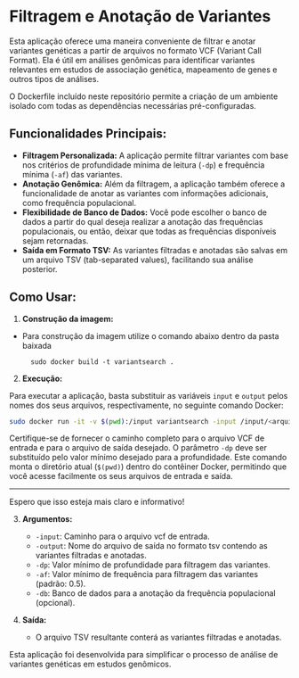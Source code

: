 # Filtragem e Anotação de Variantes

Esta aplicação oferece uma maneira conveniente de filtrar e anotar variantes genéticas a partir de arquivos no formato VCF (Variant Call Format). Ela é útil em análises genômicas para identificar variantes relevantes em estudos de associação genética, mapeamento de genes e outros tipos de análises.

O Dockerfile incluído neste repositório permite a criação de um ambiente isolado com todas as dependências necessárias pré-configuradas. 

## Funcionalidades Principais:

- **Filtragem Personalizada:** A aplicação permite filtrar variantes com base nos critérios de profundidade mínima de leitura (`-dp`) e frequência mínima (`-af`) das variantes. 
- **Anotação Genômica:** Além da filtragem, a aplicação também oferece a funcionalidade de anotar as variantes com informações adicionais, como frequência populacional. 
- **Flexibilidade de Banco de Dados:** Você pode escolher o banco de dados a partir do qual deseja realizar a anotação das frequências populacionais, ou então, deixar que todas as frequências disponíveis sejam retornadas.
- **Saída em Formato TSV:** As variantes filtradas e anotadas são salvas em um arquivo TSV (tab-separated values), facilitando sua análise posterior.

## Como Usar:

1. **Construção da imagem:**
- Para construção da imagem utilize o comando abaixo dentro da pasta baixada
   ```
     sudo docker build -t variantsearch .
   ```
2. **Execução:**

Para executar a aplicação, basta substituir as variáveis `input` e `output` pelos nomes dos seus arquivos, respectivamente, no seguinte comando Docker:

```bash
sudo docker run -it -v $(pwd):/input variantsearch -input /input/<arquivo.vcf> -output /input/<saida.tsv> -dp <valor de dp>
```

Certifique-se de fornecer o caminho completo para o arquivo VCF de entrada e para o arquivo de saída desejado. O parâmetro `-dp` deve ser substituído pelo valor mínimo desejado para a profundidade. 
Este comando monta o diretório atual (`$(pwd)`) dentro do contêiner Docker, permitindo que você acesse facilmente os seus arquivos de entrada e saída.

--- 

Espero que isso esteja mais claro e informativo!

3. **Argumentos:**
   - `-input`: Caminho para o arquivo vcf de entrada.
   - `-output`: Nome do arquivo de saída no formato tsv contendo as variantes filtradas e anotadas.
   - `-dp`: Valor mínimo de profundidade para filtragem das variantes.
   - `-af`: Valor mínimo de frequência para filtragem das variantes (padrão: 0.5).
   - `-db`: Banco de dados para a anotação da frequência populacional (opcional).

4. **Saída:**
   - O arquivo TSV resultante conterá as variantes filtradas e anotadas.
   
Esta aplicação foi desenvolvida para simplificar o processo de análise de variantes genéticas em estudos genômicos. 
